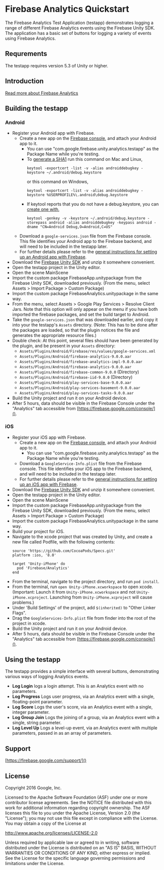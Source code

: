 # Firebase Analytics Quickstart

The Firebase Analytics Test Application (testapp) demonstrates logging a range
of different Firebase Analytics events using the Firebase Unity SDK.  The
application has a basic set of buttons for logging a variety of events using
Firebase Analytics.


## Requrements

The testapp requires version 5.3 of Unity or higher.


## Introduction

[Read more about Firebase Analytics](https://firebase.google.com/docs/analytics/)


## Building the testapp

### Android

  - Register your Android app with Firebase.
    - Create a new app on the [Firebase
      console](https://firebase.google.com/console/), and attach your Android
      app to it.
      - You can use "com.google.firebase.unity.analytics.testapp" as the Package Name
        while you're testing.
      - To [generate a SHA1](https://developers.google.com/android/guides/client-auth)
        run this command on Mac and Linux,
        ```
        keytool -exportcert -list -v -alias androiddebugkey -keystore ~/.android/debug.keystore
        ```
        or this command on Windows,
        ```
        keytool -exportcert -list -v -alias androiddebugkey -keystore %USERPROFILE%\.android\debug.keystore
        ```
      - If keytool reports that you do not have a debug.keystore, you can
        [create one with](http://developer.android.com/tools/publishing/app-signing.html#signing-manually),
        ```
        keytool -genkey -v -keystore ~/.android/debug.keystore -storepass android -alias androiddebugkey -keypass android -dname "CN=Android Debug,O=Android,C=US"
        ```
    - Download a `google-services.json` file from the Firebase console.
      This file identifies your Android app to the Firebase backend, and will
      need to be included in the testapp later.
    - For further details please refer to the [general
      instructions for setting up an Android app with
      Firebase](https://firebase.google.com/docs/android/setup).
  - Download the [Firebase Unity SDK](https://dev-partners.googlesource.com/unity-firebase/+archive/zip.tar.gz)
    and unzip it somewhere convenient.
  - Open the testapp project in the Unity editor.
  - Open the scene MainScene
  - Import the custom package FirebaseApp.unitypackage from the Firebase
    Unity SDK, downloaded previously.  (From the menu, select
    Assets > Import Package > Custom Package)
  - Import the custom package FirebaseAnalytics.unitypackage in the same way.
  - From the menu, select Assets > Google Play Services > Resolve Client Jars.
    Note that this option will only appear on the menu if you have both
    imported the firebase packages, and set the build target to Android.
  - Take the `google-services.json` that was downloaded earlier, and copy it
    into your the testapp's `Assets` directory.
    (Note: This has to be done after the packages are loaded, so that the plugin
    notices the file and generates the appropriate resource files.)
  - Double check:  At this point, several files should have been generated by
    the plugin, and be present in your `Assets` directory:
     - `Assets/Plugins/Android/Firebase/res/values/google-services.xml`
     - `Assets/Plugins/Android/firebase-analytics-9.0.0.aar`
     - `Assets/Plugins/Android/firebase-analytics-impl-9.0.0.aar`
     - `Assets/Plugins/Android/firebase-analytics-9.0.0.aar`
     - `Assets/Plugins/Android/firebase-common-9.0.0` (Directory)
     - `Assets/Plugins/Android/firebase-iid-9.0.0` (Directory)
     - `Assets/Plugins/Android/play-services-base-9.0.0.aar`
     - `Assets/Plugins/Android/play-services-basement-9.0.0.aar`
     - `Assets/Plugins/Android/play-services-tasks-9.0.0.aar`
  - Build the Unity project and run it on your Android device.
  - After 5 hours, data should be visible in the Firebase Console under the
    "Analytics" tab accessible from
    [https://firebase.google.com/console/]().


### iOS

  - Register your iOS app with Firebase.
    - Create a new app on the [Firebase
      console](https://firebase.google.com/console/), and attach your Android
      app to it.
      - You can use "com.google.firebase.unity.analytics.testapp" as the Package Name
        while you're testing.
    - Download a `GoogleService-Info.plist` file from the Firebase console.
      This file identifies your iOS app to the Firebase backend, and will
      need to be included in the testapp later.
    - For further details please refer to the [general instructions for setting
      up an iOS app with Firebase](https://firebase.google.com/docs/ios/setup).
  - Download the [Firebase Unity SDK](https://dev-partners.googlesource.com/unity-firebase/+archive/zip.tar.gz)
    and unzip it somewhere convenient.
  - Open the testapp project in the Unity editor.
  - Open the scene MainScene
  - Import the custom package FirebaseApp.unitypackage from the Firebase
    Unity SDK, downloaded previously.  (From the menu, select
    Assets > Import Package > Custom Package)
  - Import the custom package FirebaseAnalytics.unitypackage in the same way.
  - Build your project for iOS.
  - Navigate to the xcode project that was created by Unity, and create a new
    file called Podfile, with the following contents:
    ```
    source 'https://github.com/CocoaPods/Specs.git'
    platform :ios, '8.0'

    target 'Unity-iPhone' do
      pod 'Firebase/Analytics'
    end
    ```
  - From the terminal, navigate to the project directory, and run `pod install`.
  - From the terminal, run `open Unity-iPhone.xcworkspace` to open xcode.
    (Important: Launch it from `Unity-iPhone.xcworkspace` and not
    `Unity-iPhone.xcproject`.  Launching from `Unity-iPhone.xcproject` will
    cause problems.)
  - Under 'Build Settings' of the project, add `$(inherited)` to "Other Linker
    Flags".
  - Drag the `GoogleServices-Info.plist` file from finder into the root of the
    project in xcode.
  - Build the Unity project and run it on your Android device.
  - After 5 hours, data should be visible in the Firebase Console under the
    "Analytics" tab accessible from
    [https://firebase.google.com/console/]().


## Using the testapp

The testapp provides a simple interface with several buttons, demonstrating
various ways of logging Analytics events.

 - **Log Login** logs a login attempt.  This is an Analytics event with
   no parameters.
 - **Log Progress** Logs user progress, via an Analytics event with a single,
   floating-point parameter.
 - **Log Score** Logs the user's score, via an Analytics event with a single,
   integer parameter.
 - **Log Group Join** Logs the joining of a group, via an Analytics event with
   a single, string parameter.
 - **Log Level Up** Logs a level-up event, via an Analytics event with multiple
   parameters, passed in as an array of parameters.


## Support

[https://firebase.google.com/support/]()


## License

Copyright 2016 Google, Inc.

Licensed to the Apache Software Foundation (ASF) under one or more contributor
license agreements.  See the NOTICE file distributed with this work for
additional information regarding copyright ownership.  The ASF licenses this
file to you under the Apache License, Version 2.0 (the "License"); you may not
use this file except in compliance with the License.  You may obtain a copy of
the License at

  http://www.apache.org/licenses/LICENSE-2.0

Unless required by applicable law or agreed to in writing, software
distributed under the License is distributed on an "AS IS" BASIS, WITHOUT
WARRANTIES OR CONDITIONS OF ANY KIND, either express or implied.  See the
License for the specific language governing permissions and limitations under
the License.

